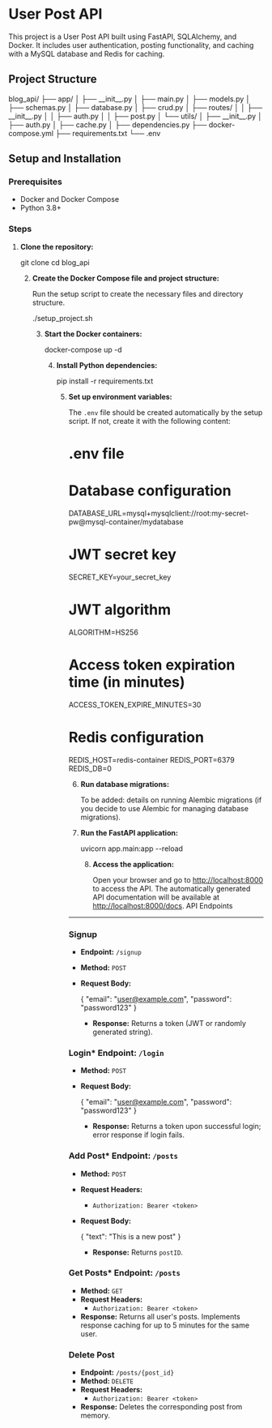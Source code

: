 User Post API
=============

This project is a User Post API built using FastAPI, SQLAlchemy, and Docker. It includes user authentication, posting functionality, and caching with a MySQL database and Redis for caching.

Project Structure
-----------------

blog\_api/
├── app/
│   ├── \_\_init\_\_.py
│   ├── main.py
│   ├── models.py
│   ├── schemas.py
│   ├── database.py
│   ├── crud.py
│   ├── routes/
│   │   ├── \_\_init\_\_.py
│   │   ├── auth.py
│   │   ├── post.py
│   └── utils/
│       ├── \_\_init\_\_.py
│       ├── auth.py
│       ├── cache.py
│       ├── dependencies.py
├── docker-compose.yml
├── requirements.txt
└── .env

Setup and Installation
----------------------

### Prerequisites

* Docker and Docker Compose
* Python 3.8+

### Steps

1. **Clone the repository:**

   git clone <repository-url>
   cd blog_api

   2. **Create the Docker Compose file and project structure:**

      Run the setup script to create the necessary files and directory structure.

      ./setup_project.sh

      3. **Start the Docker containers:**

         docker-compose up -d

         4. **Install Python dependencies:**

            pip install -r requirements.txt

            5. **Set up environment variables:**

               The `.env` file should be created automatically by the setup script. If not, create it with the following content:

               # .env file

               # Database configuration
               DATABASE_URL=mysql+mysqlclient://root:my-secret-pw@mysql-container/mydatabase

               # JWT secret key
               SECRET_KEY=your_secret_key

               # JWT algorithm
               ALGORITHM=HS256

               # Access token expiration time (in minutes)
               ACCESS_TOKEN_EXPIRE_MINUTES=30

               # Redis configuration
               REDIS_HOST=redis-container
               REDIS_PORT=6379
               REDIS_DB=0

               6. **Run database migrations:**

                  To be added: details on running Alembic migrations (if you decide to use Alembic for managing database migrations).
               7. **Run the FastAPI application:**

                  uvicorn app.main:app --reload

                  8. **Access the application:**

                     Open your browser and go to [http://localhost:8000](http://localhost:8000) to access the API. The automatically generated API documentation will be available at [http://localhost:8000/docs](http://localhost:8000/docs).
               API Endpoints
               -------------

               ### Signup

               * **Endpoint:** `/signup`
               * **Method:** `POST`
               * **Request Body:**

                 {
                     "email": "user@example.com",
                     "password": "password123"
                 }

                 * **Response:** Returns a token (JWT or randomly generated string).
               ### Login* **Endpoint:** `/login`
               * **Method:** `POST`
               * **Request Body:**

                 {
                     "email": "user@example.com",
                     "password": "password123"
                 }

                 * **Response:** Returns a token upon successful login; error response if login fails.
               ### Add Post* **Endpoint:** `/posts`
               * **Method:** `POST`
               * **Request Headers:**

                 * `Authorization: Bearer <token>`
               * **Request Body:**

                 {
                     "text": "This is a new post"
                 }

                 * **Response:** Returns `postID`.
               ### Get Posts* **Endpoint:** `/posts`
               * **Method:** `GET`
               * **Request Headers:**
                 * `Authorization: Bearer <token>`
               * **Response:** Returns all user's posts. Implements response caching for up to 5 minutes for the same user.


               ### Delete Post

               * **Endpoint:** `/posts/{post_id}`
               * **Method:** `DELETE`
               * **Request Headers:**
                 * `Authorization: Bearer <token>`
               * **Response:** Deletes the corresponding post from memory.
